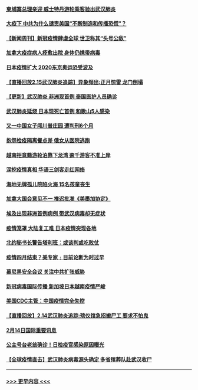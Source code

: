 #### [柬埔寨总理亲迎 威士特丹游轮乘客验出武汉肺炎](../pages/prog202/a102777842.md?t=02161133) 
#### [大疫下 中共为什么谴责美国“不断制造和传播恐慌”？](../pages/prog202/a102778285.md?t=02161133) 
#### [【新闻周刊】新冠疫情肆虐全球 世卫称其“头号公敌”](../pages/prog202/a102778196.md?t=02161133) 
#### [加拿大疫症病人痊愈出院 身体仍携带病毒](../pages/prog202/a102778061.md?t=02161133) 
#### [日本疫情扩大 2020东京奥运恐受波及](../pages/prog202/a102778049.md?t=02161133) 
#### [【直播回放2.15武汉肺炎追踪】异象频出:正月惊雷 龙门倒塌](../pages/prog202/a102777974.md?t=02161133) 
#### [【更新】武汉肺炎 非洲现首例 泰国医护人员确诊](../pages/prog202/a102770740.md?t=02161133) 
#### [武汉肺炎延烧 日本现死亡首例 和歌山5人感染](../pages/prog202/a102777815.md?t=02161133) 
#### [又一中国女子闯川普庄园 遭判刑6个月](../pages/prog202/a102777673.md?t=02161133) 
#### [抱怨检疫隔离餐点差 俄女从医院逃跑](../pages/prog202/a102777667.md?t=02161133) 
#### [越南拒意籍游轮泊靠下龙湾 逾千游客不准上岸](../pages/prog202/a102777646.md?t=02161133) 
#### [深挖疫情真相 华语三剑客走红网络](../pages/prog202/a102777624.md?t=02161133) 
#### [海地无牌孤儿院陷火海 15名孩童丧生](../pages/prog202/a102777620.md?t=02161133) 
#### [加拿大国会意见不一 推迟批准《美墨加协定》](../pages/prog202/a102777575.md?t=02161133) 
#### [埃及出现非洲首例病例 带武汉病毒却无症状](../pages/prog202/a102777559.md?t=02161133) 
#### [疫情笼罩 大陆复工难 日本疫情突现各地](../pages/prog202/a102777455.md?t=02161133) 
#### [北约秘书长警告塔利班：或谈判或吃败仗](../pages/prog202/a102777442.md?t=02161133) 
#### [疫情四月结束？美专家﹕目前论断为时过早](../pages/prog202/a102777248.md?t=02161133) 
#### [慕尼黑安全会议 关注中共扩张威胁](../pages/prog202/a102777254.md?t=02161133) 
#### [新冠病毒国际传播 新加坡日本越南疫情严峻](../pages/prog202/a102777245.md?t=02161133) 
#### [美国CDC主管：中国疫情完全失控](../pages/prog202/a102777236.md?t=02161133) 
#### [【直播回放】2.14武汉肺炎追踪:殡仪馆急招搬尸工 要求不怕鬼](../pages/prog202/a102777141.md?t=02161133) 
#### [2月14日国际重要讯息](../pages/prog202/a102777073.md?t=02161133) 
#### [公主号台老翁确诊！日检疫官感染原因曝光](../pages/prog202/a102777075.md?t=02161133) 
#### [【全球疫情直击】武汉肺炎病毒源头确定 多省殡葬队赴武汉收尸](../pages/prog202/a102777026.md?t=02161133) 

----
#### [ >>> 更早内容 <<< ](../indexes/prog202-earlier.md)
